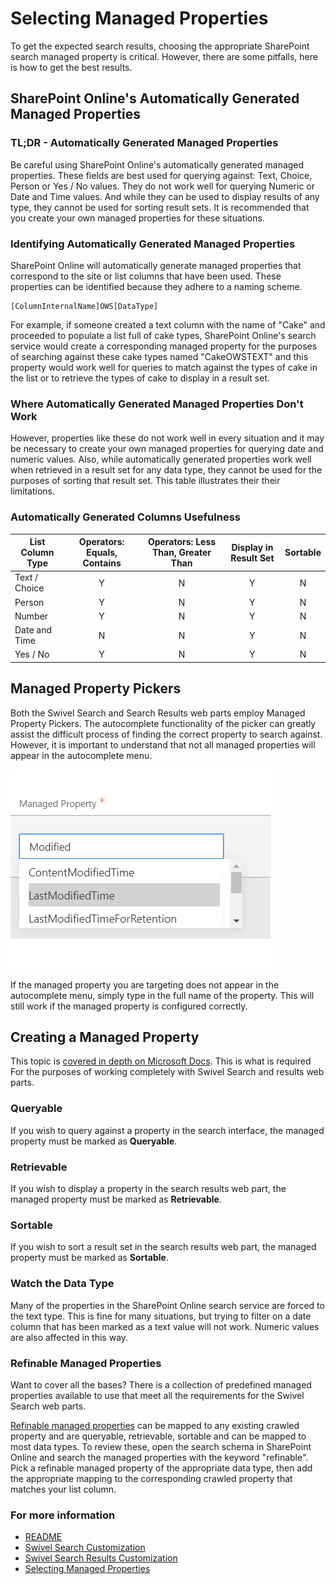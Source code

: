 # Selecting Managed Properties

To get the expected search results, choosing the appropriate SharePoint search managed property is critical. However, there are some pitfalls, here is how to get the best results.

## SharePoint Online's Automatically Generated Managed Properties 

### TL;DR - Automatically Generated Managed Properties 

Be careful using SharePoint Online's automatically generated managed properties. These fields are best used for querying against: Text, Choice, Person or Yes / No values. They do not work well for querying Numeric or Date and Time values. And while they can be used to display results of any type, they cannot be used for sorting result sets. It is recommended that you create your own managed properties for these situations.

### Identifying Automatically Generated Managed Properties

SharePoint Online will automatically generate managed properties that correspond to the site or list columns that have been used. These properties can be identified because they adhere to a naming scheme.

```
[ColumnInternalName]OWS[DataType]
```

For example, if someone created a text column with the name of "Cake" and proceeded to populate a list full of cake types, SharePoint Online's search service would create a corresponding managed property for the purposes of searching against these cake types named "CakeOWSTEXT" and this property would work well for queries to match against the types of cake in the list or to retrieve the types of cake to display in a result set.

### Where Automatically Generated Managed Properties Don't Work

However, properties like these do not work well in every situation and it may be necessary to create your own managed properties for querying date and numeric values. Also, while automatically generated properties work well when retrieved in a result set for any data type, they cannot be used for the purposes of sorting that result set. This table illustrates their their limitations.

### Automatically Generated Columns Usefulness
| List Column Type | Operators: Equals, Contains | Operators: Less Than, Greater Than | Display in Result Set | Sortable |
| ---------------- | :-------------------------: | :--------------------------------: | :-------------------: | :------: |
| Text / Choice    |              Y              |                 N                  |           Y           |    N     |
| Person           |              Y              |                 N                  |           Y           |    N     |
| Number           |              Y              |                 N                  |           Y           |    N     |
| Date and Time    |              N              |                 N                  |           Y           |    N     |
| Yes / No         |              Y              |                 N                  |           Y           |    N     |

## Managed Property Pickers

Both the Swivel Search and Search Results web parts employ Managed Property Pickers. The autocomplete functionality of the picker can greatly assist the difficult process of finding the correct property to search against. However, it is important to understand that not all managed properties will appear in the autocomplete menu.

![Property Picker](/assets/Property.Picker.png)

If the managed property you are targeting does not appear in the autocomplete menu, simply type in the full name of the property. This will still work if the managed property is configured correctly.

## Creating a Managed Property

This topic is [covered in depth on Microsoft Docs](https://docs.microsoft.com/en-us/sharepoint/manage-search-schema#managed-properties-and-search). This is what is required For the purposes of working completely with Swivel Search and results web parts.

### Queryable

If you wish to query against a property in the search interface, the managed property must be marked as **Queryable**.

### Retrievable

If you wish to display a property in the search results web part, the managed property must be marked as **Retrievable**.

### Sortable

If you wish to sort a result set in the search results web part, the managed property must be marked as **Sortable**.

### Watch the Data Type

Many of the properties in the SharePoint Online search service are forced to the text type. This is fine for many situations, but trying to filter on a date column that has been marked as a text value will not work. Numeric values are also affected in this way. 

### Refinable Managed Properties

Want to cover all the bases? There is a collection of predefined managed properties available to use that meet all the requirements for the Swivel Search web parts.

[Refinable managed properties](https://docs.microsoft.com/en-us/sharepoint/manage-search-schema#refine-on-managed-properties) can be mapped to any existing crawled property and are queryable, retrievable, sortable and can be mapped to most data types. To review these, open the search schema in SharePoint Online and search the managed properties with the keyword "refinable". Pick a refinable managed property of the appropriate data type, then add the appropriate mapping to the corresponding crawled property that matches your list column.

### For more information

* [README](./README.md)
* [Swivel Search Customization](./Search-Customization.md)
* [Swivel Search Results Customization](./Results-Customization.md)
* [Selecting Managed Properties](./Selecting-Managed-Properties.md)